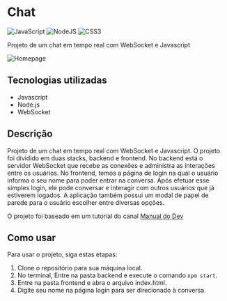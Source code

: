 # Chat

![JavaScript](https://img.shields.io/badge/javascript-%23323330.svg?style=for-the-badge&logo=javascript&logoColor=%23F7DF1E)
![NodeJS](https://img.shields.io/badge/node.js-6DA55F?style=for-the-badge&logo=node.js&logoColor=white)
![CSS3](https://img.shields.io/badge/css3-%231572B6.svg?style=for-the-badge&logo=css3&logoColor=white)

Projeto de um chat em tempo real com WebSocket e Javascript

![Homepage](https://i.imgur.com/G1GGhZG.png)

## Tecnologias utilizadas

* Javascript
* Node.js
* WebSocket

## Descrição

Projeto de um chat em tempo real com WebSocket e Javascript. O projeto foi dividido em duas stacks, backend e frontend. No backend está o servidor WebSocket que recebe as conexões e administra as interações entre os usuários. No frontend, temos a página de login na qual o usuário informa o seu nome para poder entrar na conversa. Após efetuar esse simples login, ele pode conversar e interagir com outros usuários que já estiverem logados. A aplicação também possui um modal de papel de parede para o usuário escolher entre diversas opções.

O projeto foi baseado em um tutorial do canal [Manual do Dev](https://youtu.be/AED6T5KjU-g)

## Como usar

Para usar o projeto, siga estas etapas:

1. Clone o repositório para sua máquina local.
2. No terminal, Entre na pasta backend e execute o comando `npm start`.
3. Entre na pasta frontend e abra o arquivo index.html.
4. Digite seu nome na página login para ser direcionado à conversa.
